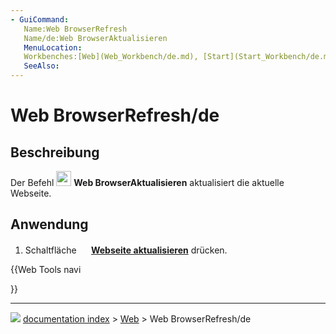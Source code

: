 ```yaml
---
- GuiCommand:
   Name:Web BrowserRefresh
   Name/de:Web BrowserAktualisieren
   MenuLocation:
   Workbenches:[Web](Web_Workbench/de.md), [Start](Start_Workbench/de.md)
   SeeAlso:
---
```


# Web BrowserRefresh/de

## Beschreibung

Der Befehl <img alt="" src=images/Web_BrowserRefresh.svg  style="width:24px;"> **Web BrowserAktualisieren** aktualisiert die aktuelle Webseite.

## Anwendung

1.  Schaltfläche **<img src="images/Web_BrowserRefresh.svg" width=16px> [Webseite aktualisieren](Web_BrowserRefresh/de.md)** drücken.





{{Web Tools navi

}}



---
![](images/Button_right.svg) [documentation index](../README.md) > [Web](Web_Workbench.md) > Web BrowserRefresh/de
